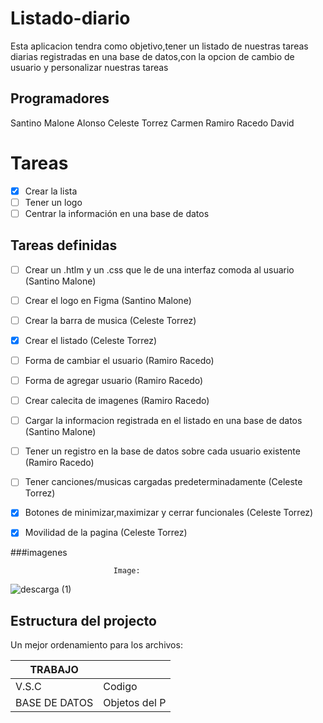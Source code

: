 # Listado-diario

Esta aplicacion tendra como objetivo,tener un listado de nuestras tareas diarias registradas en una base de datos,con la opcion de cambio de usuario y personalizar nuestras tareas


## Programadores
Santino Malone Alonso
Celeste Torrez Carmen 
Ramiro Racedo David


# Tareas

 - [x] Crear la lista
 - [ ] Tener un logo
 - [ ] Centrar la información en una base de datos

## Tareas definidas

 - [ ] Crear un .htlm y un .css que le de una interfaz comoda al usuario (Santino Malone)
 - [ ] Crear el logo en Figma (Santino Malone)
 - [ ] Crear la barra de musica (Celeste Torrez)
 - [x] Crear el listado (Celeste Torrez)
 - [ ] Forma de cambiar el usuario (Ramiro Racedo)
 - [ ] Forma de agregar usuario (Ramiro Racedo)
 - [ ] Crear calecita de imagenes (Ramiro Racedo)
 - [ ] Cargar la informacion registrada en el listado en una base de datos (Santino Malone)
 - [ ] Tener un registro en la base de datos sobre cada usuario existente (Ramiro Racedo)
 - [ ] Tener canciones/musicas cargadas predeterminadamente (Celeste Torrez)
 - [x] Botones de minimizar,maximizar y cerrar funcionales (Celeste Torrez)
 - [x] Movilidad de la pagina (Celeste Torrez)



###imagenes

                           Image:

![descarga (1)](https://user-images.githubusercontent.com/105503025/179366883-29ddb5e5-9e28-4da6-9803-74a60778ba18.jpg)


## Estructura del projecto

Un mejor ordenamiento para los archivos:

|    TRABAJO    |               |
| ------------- | ------------- |
| V.S.C         | Codigo        |
| BASE DE DATOS | Objetos del P |
